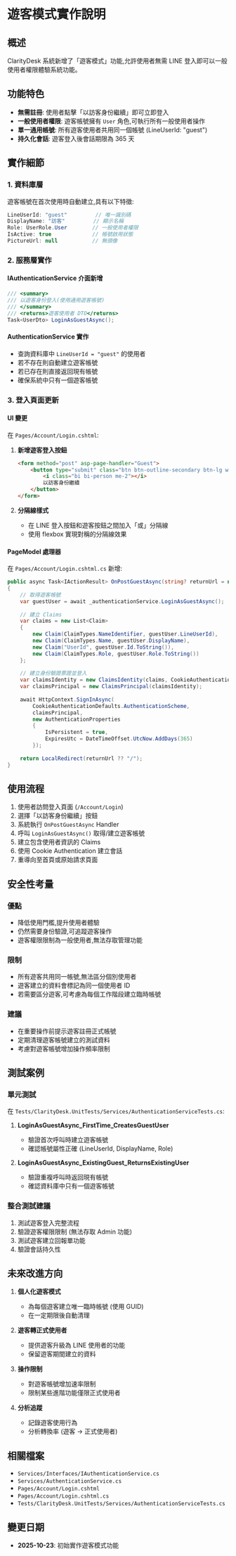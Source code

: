 # 遊客模式實作說明

## 概述

ClarityDesk 系統新增了「遊客模式」功能,允許使用者無需 LINE 登入即可以一般使用者權限體驗系統功能。

## 功能特色

- **無需註冊**: 使用者點擊「以訪客身份繼續」即可立即登入
- **一般使用者權限**: 遊客帳號擁有 `User` 角色,可執行所有一般使用者操作
- **單一通用帳號**: 所有遊客使用者共用同一個帳號 (LineUserId: "guest")
- **持久化會話**: 遊客登入後會話期限為 365 天

## 實作細節

### 1. 資料庫層

遊客帳號在首次使用時自動建立,具有以下特徵:

```csharp
LineUserId: "guest"         // 唯一識別碼
DisplayName: "訪客"         // 顯示名稱
Role: UserRole.User        // 一般使用者權限
IsActive: true             // 帳號啟用狀態
PictureUrl: null           // 無頭像
```

### 2. 服務層實作

#### IAuthenticationService 介面新增

```csharp
/// <summary>
/// 以遊客身份登入(使用通用遊客帳號)
/// </summary>
/// <returns>遊客使用者 DTO</returns>
Task<UserDto> LoginAsGuestAsync();
```

#### AuthenticationService 實作

- 查詢資料庫中 `LineUserId = "guest"` 的使用者
- 若不存在則自動建立遊客帳號
- 若已存在則直接返回現有帳號
- 確保系統中只有一個遊客帳號

### 3. 登入頁面更新

#### UI 變更

在 `Pages/Account/Login.cshtml`:

1. **新增遊客登入按鈕**
   ```html
   <form method="post" asp-page-handler="Guest">
       <button type="submit" class="btn btn-outline-secondary btn-lg w-100">
           <i class="bi bi-person me-2"></i>
           以訪客身份繼續
       </button>
   </form>
   ```

2. **分隔線樣式**
   - 在 LINE 登入按鈕和遊客按鈕之間加入「或」分隔線
   - 使用 flexbox 實現對稱的分隔線效果

#### PageModel 處理器

在 `Pages/Account/Login.cshtml.cs` 新增:

```csharp
public async Task<IActionResult> OnPostGuestAsync(string? returnUrl = null)
{
    // 取得遊客帳號
    var guestUser = await _authenticationService.LoginAsGuestAsync();
    
    // 建立 Claims
    var claims = new List<Claim>
    {
        new Claim(ClaimTypes.NameIdentifier, guestUser.LineUserId),
        new Claim(ClaimTypes.Name, guestUser.DisplayName),
        new Claim("UserId", guestUser.Id.ToString()),
        new Claim(ClaimTypes.Role, guestUser.Role.ToString())
    };
    
    // 建立身份驗證票證並登入
    var claimsIdentity = new ClaimsIdentity(claims, CookieAuthenticationDefaults.AuthenticationScheme);
    var claimsPrincipal = new ClaimsPrincipal(claimsIdentity);
    
    await HttpContext.SignInAsync(
        CookieAuthenticationDefaults.AuthenticationScheme,
        claimsPrincipal,
        new AuthenticationProperties
        {
            IsPersistent = true,
            ExpiresUtc = DateTimeOffset.UtcNow.AddDays(365)
        });
    
    return LocalRedirect(returnUrl ?? "/");
}
```

## 使用流程

1. 使用者訪問登入頁面 (`/Account/Login`)
2. 選擇「以訪客身份繼續」按鈕
3. 系統執行 `OnPostGuestAsync` Handler
4. 呼叫 `LoginAsGuestAsync()` 取得/建立遊客帳號
5. 建立包含使用者資訊的 Claims
6. 使用 Cookie Authentication 建立會話
7. 重導向至首頁或原始請求頁面

## 安全性考量

### 優點
- 降低使用門檻,提升使用者體驗
- 仍然需要身份驗證,可追蹤遊客操作
- 遊客權限限制為一般使用者,無法存取管理功能

### 限制
- 所有遊客共用同一帳號,無法區分個別使用者
- 遊客建立的資料會標記為同一個使用者 ID
- 若需要區分遊客,可考慮為每個工作階段建立臨時帳號

### 建議
- 在重要操作前提示遊客註冊正式帳號
- 定期清理遊客帳號建立的測試資料
- 考慮對遊客帳號增加操作頻率限制

## 測試案例

### 單元測試

在 `Tests/ClarityDesk.UnitTests/Services/AuthenticationServiceTests.cs`:

1. **LoginAsGuestAsync_FirstTime_CreatesGuestUser**
   - 驗證首次呼叫時建立遊客帳號
   - 確認帳號屬性正確 (LineUserId, DisplayName, Role)

2. **LoginAsGuestAsync_ExistingGuest_ReturnsExistingUser**
   - 驗證重複呼叫時返回現有帳號
   - 確認資料庫中只有一個遊客帳號

### 整合測試建議

1. 測試遊客登入完整流程
2. 驗證遊客權限限制 (無法存取 Admin 功能)
3. 測試遊客建立回報單功能
4. 驗證會話持久性

## 未來改進方向

1. **個人化遊客模式**
   - 為每個遊客建立唯一臨時帳號 (使用 GUID)
   - 在一定期限後自動清理

2. **遊客轉正式使用者**
   - 提供遊客升級為 LINE 使用者的功能
   - 保留遊客期間建立的資料

3. **操作限制**
   - 對遊客帳號增加速率限制
   - 限制某些進階功能僅限正式使用者

4. **分析追蹤**
   - 記錄遊客使用行為
   - 分析轉換率 (遊客 → 正式使用者)

## 相關檔案

- `Services/Interfaces/IAuthenticationService.cs`
- `Services/AuthenticationService.cs`
- `Pages/Account/Login.cshtml`
- `Pages/Account/Login.cshtml.cs`
- `Tests/ClarityDesk.UnitTests/Services/AuthenticationServiceTests.cs`

## 變更日期

- **2025-10-23**: 初始實作遊客模式功能
